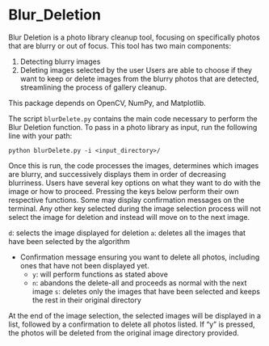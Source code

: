 # Blur_Deletion

Blur Deletion is a photo library cleanup tool, focusing on specifically photos that are blurry or out of focus. This tool has two main components:
1. Detecting blurry images
2. Deleting images selected by the user
Users are able to choose if they want to keep or delete images from the blurry photos that are detected, streamlining the process of gallery cleanup. 

This package depends on OpenCV, NumPy, and Matplotlib.

The script `blurDelete.py` contains the main code necessary to perform the Blur Deletion function. To pass in a photo library as input, run the following line with your path:

```# run on a directory of images
python blurDelete.py -i <input_directory>/ 
```

Once this is run, the code processes the images, determines which images are blurry, and successively displays them in order of decreasing blurriness. Users have several key options on what they want to do with the image or how to proceed. Pressing the keys below perform their own respective functions. Some may display confirmation messages on the terminal. Any other key selected during the image selection process will not select the image for deletion and instead will move on to the next image.

`d`: selects the image displayed for deletion
`a`: deletes all the images that have been selected by the algorithm
  * Confirmation message ensuring you want to delete all photos, including ones that have not been displayed yet.
    * `y`: will perform functions as stated above
    * `n`: abandons the delete-all and proceeds as normal with the next image
`s`: deletes only the images that have been selected and keeps the rest in their original directory

At the end of the image selection, the selected images will be displayed in a list, followed by a confirmation to delete all photos listed. If “y” is pressed, the photos will be deleted from the original image directory provided.
